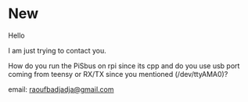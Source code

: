 # New

Hello

I am just trying to contact you.

How do you run the PiSbus on rpi since its cpp and do you use usb port coming from teensy or RX/TX since you mentioned (/dev/ttyAMA0)?

email: raoufbadjadja@gmail.com
